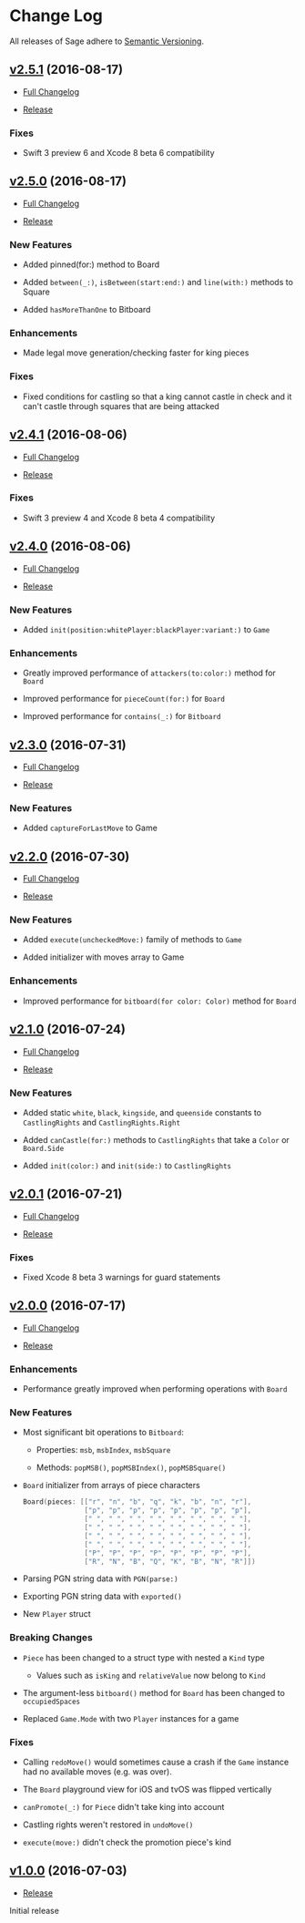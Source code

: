# Change Log

All releases of Sage adhere to [Semantic Versioning](http://semver.org/).

## [v2.5.1](https://github.com/nvzqz/Sage/tree/v2.5.1) (2016-08-17)

- [Full Changelog](https://github.com/nvzqz/Sage/compare/v2.5.0...v2.5.1)

- [Release](https://github.com/nvzqz/Sage/releases/tag/v2.5.1)

### Fixes

- Swift 3 preview 6 and Xcode 8 beta 6 compatibility

## [v2.5.0](https://github.com/nvzqz/Sage/tree/v2.5.0) (2016-08-17)

- [Full Changelog](https://github.com/nvzqz/Sage/compare/v2.4.1...v2.5.0)

- [Release](https://github.com/nvzqz/Sage/releases/tag/v2.5.0)

### New Features

- Added pinned(for:) method to Board

- Added `between(_:)`, `isBetween(start:end:)` and `line(with:)` methods to Square

- Added `hasMoreThanOne` to Bitboard

### Enhancements

- Made legal move generation/checking faster for king pieces

### Fixes

- Fixed conditions for castling so that a king cannot castle in check and it can't castle through squares that are being attacked

## [v2.4.1](https://github.com/nvzqz/Sage/tree/v2.4.1) (2016-08-06)

- [Full Changelog](https://github.com/nvzqz/Sage/compare/v2.4.0...v2.4.1)

- [Release](https://github.com/nvzqz/Sage/releases/tag/v2.4.1)

### Fixes

- Swift 3 preview 4 and Xcode 8 beta 4 compatibility

## [v2.4.0](https://github.com/nvzqz/Sage/tree/v2.4.0) (2016-08-06)

- [Full Changelog](https://github.com/nvzqz/Sage/compare/v2.3.0...v2.4.0)

- [Release](https://github.com/nvzqz/Sage/releases/tag/v2.4.0)

### New Features

- Added `init(position:whitePlayer:blackPlayer:variant:)` to `Game`

### Enhancements

- Greatly improved performance of `attackers(to:color:)` method for `Board`

- Improved performance for `pieceCount(for:)` for `Board`

- Improved performance for `contains(_:)` for `Bitboard`

## [v2.3.0](https://github.com/nvzqz/Sage/tree/v2.3.0) (2016-07-31)

- [Full Changelog](https://github.com/nvzqz/Sage/compare/v2.2.0...v2.3.0)

- [Release](https://github.com/nvzqz/Sage/releases/tag/v2.3.0)

### New Features

- Added `captureForLastMove` to Game

## [v2.2.0](https://github.com/nvzqz/Sage/tree/v2.2.0) (2016-07-30)

- [Full Changelog](https://github.com/nvzqz/Sage/compare/v2.1.0...v2.2.0)

- [Release](https://github.com/nvzqz/Sage/releases/tag/v2.2.0)

### New Features

- Added `execute(uncheckedMove:)` family of methods to `Game`

- Added initializer with moves array to Game

### Enhancements

- Improved performance for `bitboard(for color: Color)` method for `Board`

## [v2.1.0](https://github.com/nvzqz/Sage/tree/v2.1.0) (2016-07-24)

- [Full Changelog](https://github.com/nvzqz/Sage/compare/v2.0.1...v2.1.0)

- [Release](https://github.com/nvzqz/Sage/releases/tag/v2.1.0)

### New Features

- Added static `white`, `black`, `kingside`, and `queenside` constants to `CastlingRights` and `CastlingRights.Right`

- Added `canCastle(for:)` methods to `CastlingRights` that take a `Color` or `Board.Side`

- Added `init(color:)` and `init(side:)` to `CastlingRights`

## [v2.0.1](https://github.com/nvzqz/Sage/tree/v2.0.1) (2016-07-21)

- [Full Changelog](https://github.com/nvzqz/Sage/compare/v2.0.0...v2.0.1)

- [Release](https://github.com/nvzqz/Sage/releases/tag/v2.0.1)

### Fixes

- Fixed Xcode 8 beta 3 warnings for guard statements

## [v2.0.0](https://github.com/nvzqz/Sage/tree/v2.0.0) (2016-07-17)

- [Full Changelog](https://github.com/nvzqz/Sage/compare/v1.0.0...v2.0.0)

- [Release](https://github.com/nvzqz/Sage/releases/tag/v2.0.0)

### Enhancements

- Performance greatly improved when performing operations with `Board`

### New Features

- Most significant bit operations to `Bitboard`:

    - Properties: `msb`, `msbIndex`, `msbSquare`

    - Methods: `popMSB()`, `popMSBIndex()`, `popMSBSquare()`

- `Board` initializer from arrays of piece characters
    ```swift
    Board(pieces: [["r", "n", "b", "q", "k", "b", "n", "r"],
                   ["p", "p", "p", "p", "p", "p", "p", "p"],
                   [" ", " ", " ", " ", " ", " ", " ", " "],
                   [" ", " ", " ", " ", " ", " ", " ", " "],
                   [" ", " ", " ", " ", " ", " ", " ", " "],
                   [" ", " ", " ", " ", " ", " ", " ", " "],
                   ["P", "P", "P", "P", "P", "P", "P", "P"],
                   ["R", "N", "B", "Q", "K", "B", "N", "R"]])
    ```

- Parsing PGN string data with `PGN(parse:)`

- Exporting PGN string data with `exported()`

- New `Player` struct

### Breaking Changes

- `Piece` has been changed to a struct type with nested a `Kind` type

    - Values such as `isKing` and `relativeValue` now belong to `Kind`

- The argument-less `bitboard()` method for `Board` has been changed to `occupiedSpaces`

- Replaced `Game.Mode` with two `Player` instances for a game

### Fixes

- Calling `redoMove()` would sometimes cause a crash if the `Game` instance had no available moves (e.g. was over).

- The `Board` playground view for iOS and tvOS was flipped vertically

- `canPromote(_:)` for `Piece` didn't take king into account

- Castling rights weren't restored in `undoMove()`

- `execute(move:)` didn't check the promotion piece's kind


## [v1.0.0](https://github.com/nvzqz/Sage/tree/v1.0.0) (2016-07-03)

- [Release](https://github.com/nvzqz/Sage/releases/tag/v1.0.0)

Initial release
